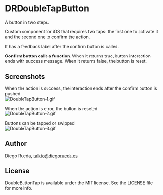 # DRDoubleTapButton

A button in two steps.

Custom component for iOS that requires two taps: the first one to activate it and the second one to confirm the action.

It has a feedback label after the confirm button is called. 

**Confirm button calls a function**. When it returns true, button interaction ends with success message. When it returns false, the button is reset.

## Screenshots

When the action is success, the interaction ends after the confirm button is pushed <br />
![DoubleTapButton-1.gif](http://diegorueda.es/code/assets/images/iOSComponents/DoubleTapButton-1.gif)

When the action is error, the button is reseted <br />
![DoubleTapButton-2.gif](http://diegorueda.es/code/assets/images/iOSComponents/DoubleTapButton-2.gif)

Buttons can be tapped or swipped <br />
![DoubleTapButton-3.gif](http://diegorueda.es/code/assets/images/iOSComponents/DoubleTapButton-3.gif)

## Author
Diego Rueda, talkto@diegorueda.es

## License
DoubleButtonTap is available under the MIT license. See the LICENSE file for more info.
